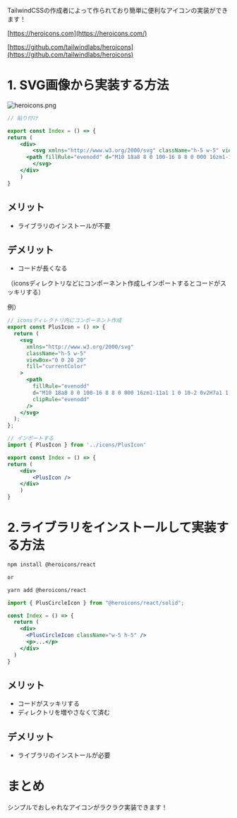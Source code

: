 <!--
title:   heroicons でラクラクアイコン実装
tags:    React,heroicons,icon,next.js,tailwindcss
id:      07c1512bba08659fa8f3
private: false
-->
TailwindCSSの作成者によって作られており簡単に便利なアイコンの実装ができます！

[https://heroicons.com](https://heroicons.com/)

[https://github.com/tailwindlabs/heroicons](https://github.com/tailwindlabs/heroicons)

# 1. SVG画像から実装する方法

![heroicons.png](https://qiita-image-store.s3.ap-northeast-1.amazonaws.com/0/1686114/5312dccb-94a7-986c-f9d1-b110509bc8c4.png)


```jsx
// 貼り付け

export const Index = () => {
return (
	<div>
		<svg xmlns="http://www.w3.org/2000/svg" className="h-5 w-5" viewBox="0 0 20 20" fill="currentColor">
	  <path fillRule="evenodd" d="M10 18a8 8 0 100-16 8 8 0 000 16zm1-11a1 1 0 10-2 0v2H7a1 1 0 100 2h2v2a1 1 0 102 0v-2h2a1 1 0 100-2h-2V7z" clipRule="evenodd" />
		</svg>
	</div>
	)
}

```

## メリット

- ライブラリのインストールが不要

## デメリット

- コードが長くなる

（iconsディレクトリなどにコンポーネント作成しインポートするとコードがスッキリする）

例）

```jsx
// iconsディレクトリ内にコンポーネント作成
export const PlusIcon = () => {
  return (
    <svg
      xmlns="http://www.w3.org/2000/svg"
      className="h-5 w-5"
      viewBox="0 0 20 20"
      fill="currentColor"
    >
      <path
        fillRule="evenodd"
        d="M10 18a8 8 0 100-16 8 8 0 000 16zm1-11a1 1 0 10-2 0v2H7a1 1 0 100 2h2v2a1 1 0 102 0v-2h2a1 1 0 100-2h-2V7z"
        clipRule="evenodd"
      />
    </svg>
  );
};

// インポートする
import { PlusIcon } from '../icons/PlusIcon'

export const Index = () => {
return (
	<div>
		<PlusIcon />
	</div>
	)
}
```

# 2.ライブラリをインストールして実装する方法

```bash
npm install @heroicons/react

or

yarn add @heroicons/react
```

```jsx
import { PlusCircleIcon } from "@heroicons/react/solid";

const Index = () => {
  return (
    <div>
      <PlusCircleIcon className="w-5 h-5" />
      <p>...</p>
    </div>
  )
}
```

## メリット

- コードがスッキリする
- ディレクトリを増やさなくて済む

## デメリット

- ライブラリのインストールが必要

# まとめ
シンプルでおしゃれなアイコンがラクラク実装できます！